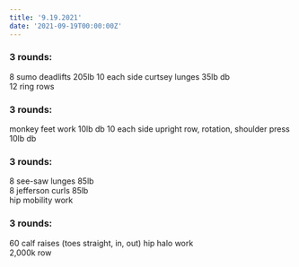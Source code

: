 ```yaml
---
title: '9.19.2021'
date: '2021-09-19T00:00:00Z'
---
```


### 3 rounds:  
8 sumo deadlifts 205lb 
10 each side curtsey lunges 35lb db  
12 ring rows   

### 3 rounds:  
monkey feet work 10lb db 
10 each side upright row, rotation, shoulder press 10lb db    

### 3 rounds:  
8 see-saw lunges 85lb      
8 jefferson curls 85lb  
hip mobility work       

### 3 rounds:  
60 calf raises (toes straight, in, out) 
hip halo work  
2,000k row     